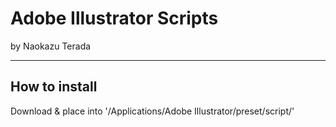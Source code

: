 # Adobe Illustrator Scripts

by Naokazu Terada

---

## How to install

Download & place into '/Applications/Adobe Illustrator/preset/script/'